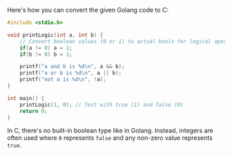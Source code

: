 Here's how you can convert the given Golang code to C:

```c
#include <stdio.h>

void printLogic(int a, int b) {
    // Convert boolean values (0 or 1) to actual bools for logical operations in C
    if(a != 0) a = 1;
    if(b != 0) b = 1;

    printf("a and b is %d\n", a && b);
    printf("a or b is %d\n", a || b);
    printf("not a is %d\n", !a);
}

int main() {
    printLogic(1, 0); // Test with true (1) and false (0)
    return 0;
}
```

In C, there's no built-in boolean type like in Golang. Instead, integers are often used where `0` represents `false` and any non-zero value represents `true`.

